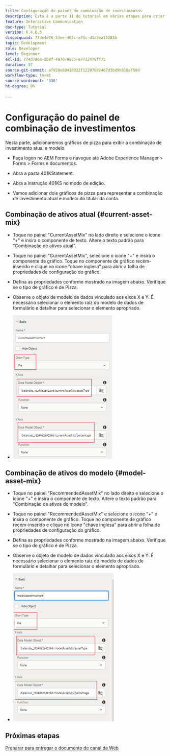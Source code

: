 ```yaml
---
title: Configuração do painel de combinação de investimentos
description: Esta é a parte 11 do tutorial em várias etapas para criar seu primeiro documento de comunicações interativas.Nesta parte, adicionaremos gráficos de pizza para exibir a combinação de investimento atual e modelo.
feature: Interactive Communication
doc-type: Tutorial
version: 6.4,6.5
discoiquuid: 77de4e76-53ee-467c-a71c-d1d3ea15283b
topic: Development
role: Developer
level: Beginner
exl-id: 774d7a6e-2b8f-4a70-98c5-e7712478ff75
duration: 97
source-git-commit: af928e60410022f12207082467d3bd9b818af59d
workflow-type: tm+mt
source-wordcount: '336'
ht-degree: 0%

---
```


# Configuração do painel de combinação de investimentos

Nesta parte, adicionaremos gráficos de pizza para exibir a combinação de investimento atual e modelo.

* Faça logon no AEM Forms e navegue até Adobe Experience Manager > Forms > Forms e documentos.

* Abra a pasta 401KStatement.

* Abra a instrução 401KS no modo de edição.

* Vamos adicionar dois gráficos de pizza para representar a combinação de investimento atual e modelo do titular da conta.

## Combinação de ativos atual {#current-asset-mix}

* Toque no painel &quot;CurrentAssetMix&quot; no lado direito e selecione o ícone &quot;+&quot; e insira o componente de texto. Altere o texto padrão para &quot;Combinação de ativos atual&quot;.

* Toque no painel &quot;CurrentAssetMix&quot;, selecione o ícone &quot;+&quot; e insira o componente de gráfico. Toque no componente de gráfico recém-inserido e clique no ícone &quot;chave inglesa&quot; para abrir a folha de propriedades de configuração do gráfico.

* Defina as propriedades conforme mostrado na imagem abaixo. Verifique se o tipo de gráfico é de Pizza.

* Observe o objeto de modelo de dados vinculado aos eixos X e Y. É necessário selecionar o elemento raiz do modelo de dados de formulário e detalhar para selecionar o elemento apropriado.

* ![currentassetmix](assets/currentassetmixchart.png)

## Combinação de ativos do modelo {#model-asset-mix}

* Toque no painel &quot;RecommendedAssetMix&quot; no lado direito e selecione o ícone &quot;+&quot; e insira o componente de texto. Altere o texto padrão para &quot;Combinação de ativos do modelo&quot;.

* Toque no painel &quot;RecommendedAssetMix&quot; e selecione o ícone &quot;+&quot; e insira o componente de gráfico. Toque no componente de gráfico recém-inserido e clique no ícone &quot;chave inglesa&quot; para abrir a folha de propriedades de configuração do gráfico.

* Defina as propriedades conforme mostrado na imagem abaixo. Verifique se o tipo de gráfico é de Pizza.

* Observe o objeto de modelo de dados vinculado aos eixos X e Y. É necessário selecionar o elemento raiz do modelo de dados de formulário e detalhar para selecionar o elemento apropriado.

* ![assettype](assets/modelassettypechart.png)

## Próximas etapas

[Preparar para entregar o documento de canal da Web](./parttwelve.md)

